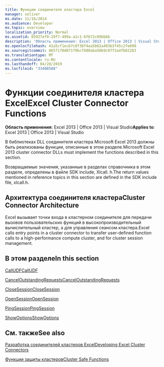 ```yaml
---
title: Функции соединителя кластера Excel
manager: soliver
ms.date: 11/16/2014
ms.audience: Developer
ms.topic: overview
localization_priority: Normal
ms.assetid: 65927ef9-29f7-499a-a1c1-6f672c09bb6b
description: 'Область применения: Excel 2013 | Office 2013 | Visual Studio'
ms.openlocfilehash: 41a5cf1ecb7c8f38f4aa5b62a493b3f45c2fe090
ms.sourcegitcommit: 8657170d071f9bcf680aba50b9c07f2a4fb82283
ms.translationtype: MT
ms.contentlocale: ru-RU
ms.lasthandoff: 04/28/2019
ms.locfileid: "33408588"
---
```

# <a name="excel-cluster-connector-functions"></a><span data-ttu-id="ab4cc-103">Функции соединителя кластера Excel</span><span class="sxs-lookup"><span data-stu-id="ab4cc-103">Excel Cluster Connector Functions</span></span>

 <span data-ttu-id="ab4cc-104">**Область применения:** Excel 2013 | Office 2013 | Visual Studio</span><span class="sxs-lookup"><span data-stu-id="ab4cc-104">**Applies to**: Excel 2013 | Office 2013 | Visual Studio</span></span> 
  
<span data-ttu-id="ab4cc-105">В библиотеках DLL соединителя кластера Microsoft Excel 2013 должны быть реализованы функции, описанные в этом разделе.</span><span class="sxs-lookup"><span data-stu-id="ab4cc-105">Microsoft Excel 2013 cluster connector DLLs must implement the functions described in this section.</span></span>
  
<span data-ttu-id="ab4cc-106">Возвращаемые значения, указанные в разделах справочника в этом разделе, определены в файле SDK include, Xlcall. h.</span><span class="sxs-lookup"><span data-stu-id="ab4cc-106">The return values mentioned in reference topics in this section are defined in the SDK include file, xlcall.h.</span></span>
  
## <a name="cluster-connector-architecture"></a><span data-ttu-id="ab4cc-107">Архитектура соединителя кластера</span><span class="sxs-lookup"><span data-stu-id="ab4cc-107">Cluster Connector Architecture</span></span>

<span data-ttu-id="ab4cc-108">Excel вызывает точки входа в кластерном соединителе для передачи вызовов пользовательских функций в высокопроизводительный вычислительный кластер, а для управления сеансом кластера.</span><span class="sxs-lookup"><span data-stu-id="ab4cc-108">Excel calls entry points in a cluster connector to transfer user-defined function calls to a high-performance compute cluster, and for cluster session management.</span></span>
  
## <a name="in-this-section"></a><span data-ttu-id="ab4cc-109">В этом разделе</span><span class="sxs-lookup"><span data-stu-id="ab4cc-109">In this section</span></span>

[<span data-ttu-id="ab4cc-110">CallUDF</span><span class="sxs-lookup"><span data-stu-id="ab4cc-110">CallUDF</span></span>](calludf.md)
  
[<span data-ttu-id="ab4cc-111">CancelOutstandingRequests</span><span class="sxs-lookup"><span data-stu-id="ab4cc-111">CancelOutstandingRequests</span></span>](canceloutstandingrequests.md)
  
[<span data-ttu-id="ab4cc-112">CloseSession</span><span class="sxs-lookup"><span data-stu-id="ab4cc-112">CloseSession</span></span>](closesession.md)
  
[<span data-ttu-id="ab4cc-113">OpenSession</span><span class="sxs-lookup"><span data-stu-id="ab4cc-113">OpenSession</span></span>](opensession.md)
  
[<span data-ttu-id="ab4cc-114">PingSession</span><span class="sxs-lookup"><span data-stu-id="ab4cc-114">PingSession</span></span>](pingsession.md)
  
[<span data-ttu-id="ab4cc-115">ShowOptions</span><span class="sxs-lookup"><span data-stu-id="ab4cc-115">ShowOptions</span></span>](showoptions.md)
  
## <a name="see-also"></a><span data-ttu-id="ab4cc-116">См. также</span><span class="sxs-lookup"><span data-stu-id="ab4cc-116">See also</span></span>



[<span data-ttu-id="ab4cc-117">Разработка соединителей кластеров Excel</span><span class="sxs-lookup"><span data-stu-id="ab4cc-117">Developing Excel Cluster Connectors</span></span>](developing-excel-cluster-connectors.md)
  
[<span data-ttu-id="ab4cc-118">Функции защиты кластеров</span><span class="sxs-lookup"><span data-stu-id="ab4cc-118">Cluster Safe Functions</span></span>](cluster-safe-functions.md)

